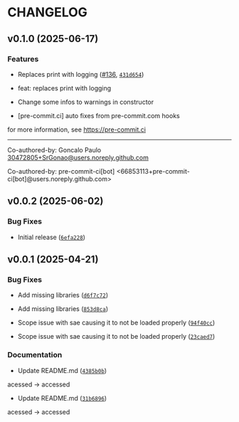 # CHANGELOG


## v0.1.0 (2025-06-17)

### Features

- Replaces print with logging ([#136](https://github.com/EleutherAI/delphi/pull/136),
  [`431d654`](https://github.com/EleutherAI/delphi/commit/431d6546c3a3a4ede107d5d4ebe0ffd75e5c923b))

* feat: replaces print with logging

* Change some infos to warnings in constructor

* [pre-commit.ci] auto fixes from pre-commit.com hooks

for more information, see https://pre-commit.ci

---------

Co-authored-by: Goncalo Paulo <30472805+SrGonao@users.noreply.github.com>

Co-authored-by: pre-commit-ci[bot] <66853113+pre-commit-ci[bot]@users.noreply.github.com>


## v0.0.2 (2025-06-02)

### Bug Fixes

- Initial release
  ([`6efa228`](https://github.com/EleutherAI/delphi/commit/6efa228c8d9c0fddc6cb21760c1adb1d51ffdc77))


## v0.0.1 (2025-04-21)

### Bug Fixes

- Add missing libraries
  ([`d6f7c72`](https://github.com/EleutherAI/delphi/commit/d6f7c72c0b9dd4fd12dc78aa75fd77d146b0199b))

- Add missing libraries
  ([`853d8ca`](https://github.com/EleutherAI/delphi/commit/853d8ca93256b8bda1395bab08199de45eb63926))

- Scope issue with sae causing it to not be loaded properly
  ([`94f40cc`](https://github.com/EleutherAI/delphi/commit/94f40cc8def426baa9be682e22c96d4c31a8b5ed))

- Scope issue with sae causing it to not be loaded properly
  ([`23caed7`](https://github.com/EleutherAI/delphi/commit/23caed746e0536da5a0739b6f0cdf12c678be467))

### Documentation

- Update README.md
  ([`4385b0b`](https://github.com/EleutherAI/delphi/commit/4385b0b3a9ee99fdbf5713a3f990ab5721b12d1e))

acessed -> accessed

- Update README.md
  ([`31b6896`](https://github.com/EleutherAI/delphi/commit/31b6896ae412903ab797da429f8c834a26a8dfed))

acessed -> accessed
